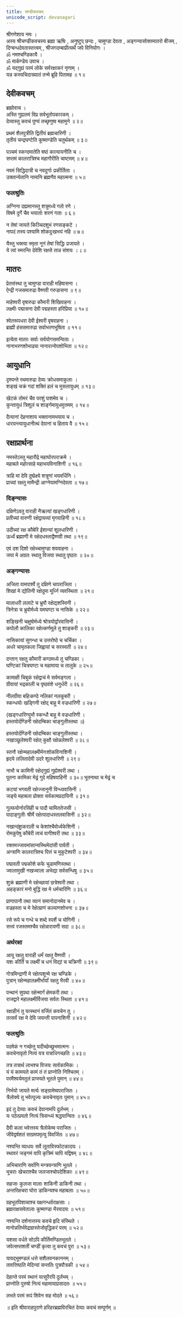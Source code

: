 ```yaml
---
title: चण्डीकवचम्
unicode_script: devanagari
---
```


श्रीगणेशाय नमः ।  
अस्य श्रीचण्डीकवचस्य ब्रह्मा ऋषिः , अनुष्टुप् छन्दः ,
चामुण्डा देवता , अङ्गन्यासोक्तमातरो बीजम् ,
दिग्बन्धदेवतास्तत्त्वम् , श्रीजगदम्बाप्रीत्यर्थे जपे विनियोगः ।  
ॐ नमश्चण्डिकायै ।  
ॐ मार्कण्डेय उवाच ।  
ॐ यद्गुह्यं परमं लोके सर्वरक्षाकरं नृणाम् ।  
यन्न कस्यचिदाख्यातं तन्मे ब्रूहि पितामह ॥ १॥

## देवीकवचम्
ब्रह्मोवाच ।  
अस्ति गुह्यतमं विप्र सर्वभूतोपकारकम् ।  
देव्यास्तु कवचं पुण्यं तच्छृणुष्व महामुने ॥ २॥

प्रथमं शैलपुत्रीति द्वितीयं ब्रह्मचारिणी ।  
तृतीयं चन्द्रघण्टेति कूष्माण्डेति चतुर्थकम् ॥ ३॥

पञ्चमं स्कन्दमातेति षष्ठं कात्यायनीति च ।  
सप्तमं कालरात्रिश्च महागौरीति चाष्टमम् ॥ ४॥

नवमं सिद्धिदात्री च नवदुर्गाः प्रकीर्तिताः ।  
उक्तान्येतानि नामानि ब्रह्मणैव महात्मना ॥ ५॥

### फलश्रुतिः
अग्निना दह्यमानस्तु शत्रुमध्ये गतो रणे ।  
विषमे दुर्गे चैव भयार्ताः शरणं गताः ॥ ६॥

न तेषां जायते किञ्चिदशुभं रणसङ्कटे ।  
नापदं तस्य पश्यामि शोकदुःखभयं नहि ॥ ७॥

यैस्तु भक्त्या स्मृता नूनं तेषां सिद्धिः प्रजायते ।  
ये त्वां स्मरन्ति देवेशि रक्षसे तान्न संशयः । ८॥

## मातरः
प्रेतसंस्था तु चामुण्डा वाराही महिषासना ।  
ऐन्द्री गजसमारुढा वैष्णवी गरुडासना ॥ ९॥

माहेश्वरी वृषारुढा कौमारी शिखिवाहना ।  
लक्ष्मीः पद्मासना देवी पद्महस्ता हरिप्रिया ॥ १०॥

श्वेतरूपधरा देवी ईश्वरी वृषवाहना ।  
ब्राह्मी हंससमारुढा सर्वाभरणभूषिता ॥ ११॥

इत्येता मातरः सर्वाः सर्वयोगसमन्विताः ।  
नानाभरणशोभाढ्या नानारत्नोपशोभिता ॥ १२॥

## आयुधानि
दृश्यन्ते रथमारुढा देव्यः क्रोधसमाकुलाः ।  
शङ्खं चक्रं गदां शक्तिं हलं च मुसलायुधम् ॥ १३॥

खेटकं तोमरं चैव परशुं पाशमेव च ।  
कुन्तायुधं त्रिशूलं च शार्ङ्गमायुधमुत्तमम् ॥ १४॥

दैत्यानां देहनाशाय भक्तानामभयाय च ।  
धारयन्त्यायुधानीत्थं देवानां च हिताय वै ॥ १५॥

## रक्षाप्रार्थना
नमस्तेऽस्तु महारौद्रे महाघोरपराक्रमे ।  
महाबले महोत्साहे महाभयविनाशिनी ॥ १६॥

त्राहि मां देवि दुष्प्रेक्ष्ये शत्रूणां भयवर्धिनि ।  
प्राच्यां रक्षतु मामैन्द्री आग्नेयामग्निदेवता ॥ १७॥

### दिङ्न्यासः
दक्षिणेऽवतु वाराही नैऋत्यां खड्गधारिणी ।  
प्रतीच्यां वारुणी रक्षेद्वायव्यां मृगवाहिनी ॥ १८॥

उदीच्यां रक्ष कौबेरि ईशान्यां शूलधारिणी ।  
ऊर्ध्वं ब्रह्माणी मे रक्षेदधस्ताद्वैष्णवी तथा ॥ १९॥

एवं दश दिशो रक्षेच्चामुण्डा शववाहना ।  
जया मे अग्रतः स्थातु विजया स्थातु पृष्ठतः ॥ २०॥

### अङ्गन्यासः
अजिता वामपार्श्वे तु दक्षिणे चापराजिता ।  
शिखां मे द्योतिनी रक्षेदुमा मूर्ध्नि व्यवस्थिता ॥ २१॥

मालाधरी ललाटे च भ्रुवौ रक्षेद्यशस्विनी ।  
त्रिनेत्रा च भ्रुवोर्मध्ये यमघण्टा च नासिके ॥ २२॥

शङ्खिनी चक्षुषोर्मध्ये श्रोत्रयोर्द्वारवासिनी ।  
कपोलौ कालिका रक्षेत्कर्णमूले तु शाङ्करी ॥ २३॥

नासिकायां सुगन्धा च उत्तरोष्ठे च चर्चिका ।  
अधरे चामृतकला जिह्वायां च सरस्वती ॥ २४॥

दन्तान् रक्षतु कौमारी कण्ठमध्ये तु चण्डिका ।  
घण्टिकां चित्रघण्टा च महामाया च तालुके ॥ २५॥

कामाक्षी चिबुकं रक्षेद्वाचं मे सर्वमङ्गला ।  
ग्रीवायां भद्रकाली च पृष्ठवंशे धनुर्धरी ॥ २६॥

नीलग्रीवा बहिःकण्ठे नलिकां नलकूबरी ।  
स्कन्धयोः खड्गिनी रक्षेद् बाहू मे वज्रधारिणी ॥ २७॥ 

(खड्गधारिण्युभौ स्कन्धौ बाहू मे वज्रधारिणी ।  
हस्तयोर्दण्डिनी रक्षेदम्बिका चाङ्गुलीस्तथा ॥)

हस्तयोर्दण्डिनी रक्षेदम्बिका चाङ्गुलीस्तथा ।  
नखाञ्छूलेश्वरी रक्षेत् कुक्षौ रक्षेन्नलेश्वरी ॥ २८॥

स्तनौ रक्षेन्महालक्ष्मीर्मनःशोकविनाशिनी ।  
हृदये ललितादेवी उदरे शूलधारिणी ॥ २९॥

नाभौ च कामिनी रक्षेद्गुह्यं गुह्येश्वरी तथा ।  
पूतना कामिका मेढ्रं गुदे महिषवाहिनी ॥ ३०॥ भूतनाथा च मेढ्रं च

कट्यां भगवती रक्षेज्जानुनी विन्ध्यवासिनी ।  
जङ्घे महाबला प्रोक्ता सर्वकामप्रदायिनी ॥ ३१॥

गुल्फयोर्नारसिंही च पादौ चामिततेजसी ।  
पादाङ्गुलीः श्रीर्मे रक्षेत्पादाधस्तलवासिनी ॥ ३२॥

नखान्दंष्ट्राकराली च केशांश्चैवोर्ध्वकेशिनी ।  
रोमकूपेषु कौबेरी त्वचं वागीश्वरी तथा ॥ ३३॥

रक्तमज्जावमांसान्यस्थिमेदांसी पार्वती ।  
अन्त्राणि कालरात्रिश्च पित्तं च मुकुटेश्वरी ॥ ३४॥

पद्मावती पद्मकोशे कफे चुडामणिस्तथा ।  
ज्वालामुखी नखज्वाला अभेद्या सर्वसन्धिषु ॥ ३५॥

शुक्रं ब्रह्माणी मे रक्षेच्छायां छत्रेश्वरी तथा ।  
अहङ्कारं मनो बुद्धिं रक्ष मे धर्मचारिणि ॥ ३६॥

प्राणापानौ तथा व्यानं समानोदानमेव च ।  
वज्रहस्ता च मे रेक्षेत्प्राणं कल्याणशोभना ॥ ३७॥

रसे रूपे च गन्धे च शब्दे स्पर्शे च योगिनी ।  
सत्त्वं रजस्तमश्चैव रक्षेन्नारायणी सदा ॥ ३८॥

### अर्थरक्षा
आयू रक्षतु वाराही धर्मं रक्षतु वैष्णवी ।  
यशः कीर्तिं च लक्ष्मीं च धनं विद्यां च चक्रिणी ॥ ३९॥

गोत्रमिन्द्राणी मे रक्षेत्पशून्मे रक्ष चण्डिके ।  
पुत्रान् रक्षेन्महालक्ष्मीर्भार्यां रक्षतु भैरवी ॥ ४०॥

पन्थानं सुपथा रक्षेन्मार्गं क्षेमकरी तथा ।  
राजद्वारे महालक्ष्मीर्विजया सर्वतः स्थिता ॥ ४१॥

रक्षाहीनं तु यत्स्थानं वर्जितं कवचेन तु ।  
तत्सर्वं रक्ष मे देवि जयन्ती पापनाशिनी ॥ ४२॥

### फलश्रुतिः
पदमेकं न गच्छेत्तु यदीच्छेच्छुभमात्मनः ।  
कवचेनावृतो नित्यं यत्र यत्राधिगच्छति ॥ ४३॥

तत्र तत्रार्थ लाभश्च विजयः सार्वकामिकः ।  
यं यं कामयते कामं तं तं प्राप्नोति निश्चितम् ।  
परमैश्वर्यमतुलं प्राप्स्यते भूतले पुमान् ॥ ४४॥

निर्भयो जायते मर्त्यः सङ्ग्रामेष्वपराजितः ।  
त्रैलोक्ये तु भवेत्पूज्यः कवचेनावृतः पुमान् ॥ ४५॥

इदं तु देव्याः कवचं देवानामपि दुर्लभम् ।  
यः पठेत्प्रयतो नित्यं त्रिसन्ध्यं श्रद्धयान्वितः ॥ ४६॥

दैवी कला भवेत्तस्य त्रैलोकेष्व पराजितः ।  
जीवेद्वर्षशतं साग्रमपमृत्यु विवर्जितः ॥ ४७॥

नश्यन्ति व्याधयः सर्वे लूताविस्फोटकादयः ।  
स्थावरं जङ्गमं वापि कृत्रिमं चापि यद्विषम् ॥ ४८॥

अभिचाराणि सर्वाणि मन्त्रयन्त्राणि भूतले ।  
भूचराः खेचराश्चैव जलजाश्चोपदेशिकाः ॥ ४९॥

सहजाः कुलजा मालाः शाकिनी डाकिनी तथा ।  
अन्तरिक्षचरा घोरा डाकिन्यश्च महाबलाः ॥ ५०॥

ग्रहभूतपिशाचाश्च यक्षगन्धर्वराक्षसाः ।  
ब्रह्मराक्षसवेतालाः कूष्माण्डा भैरवादयः ॥ ५१॥

नश्यन्ति दर्शनात्तस्य कवचे हृदि संस्थिते ।  
मानोन्नतिर्भवेद्राज्ञस्तेजोवृद्धिकरं परम् ॥ ५२॥

यशसा वर्धते सोऽपि कीर्तिमण्डितभूतले ।  
जपेत्सप्तशतीं चण्डीं कृत्वा तु कवचं पुरा ॥ ५३॥

यावद्भूमण्डलं धत्ते सशैलवनकाननम् ।  
तावत्तिष्ठति मेदिन्यां सन्ततिः पुत्रपौत्रकी ॥ ५४॥

देहान्ते परमं स्थानं यत्सुरैरपि दुर्लभम् ।  
प्राप्नोति पुरुषो नित्यं महामायाप्रसादतः ॥ ५५॥

लभते परमं रूपं शिवेन सह मोदते ॥ ५६॥

॥ इति श्रीवाराहपुराणे हरिहरब्रह्मविरचितं देव्याः कवचं सम्पूर्णम् ॥
